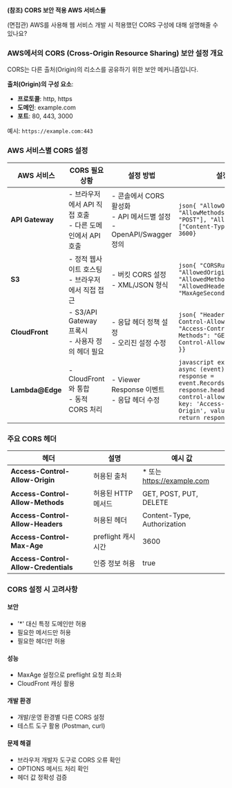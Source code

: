 **(참조) CORS 보안 적용 AWS 서비스들**

(면접관) AWS를 사용해 웹 서비스 개발 시 적용했던 CORS 구성에 대해 설명해줄 수 있나요?

### AWS에서의 CORS (Cross-Origin Resource Sharing) 보안 설정 개요

CORS는 다른 출처(Origin)의 리소스를 공유하기 위한 보안 메커니즘입니다.

**출처(Origin)의 구성 요소**:
- **프로토콜**: http, https
- **도메인**: example.com
- **포트**: 80, 443, 3000

예시: `https://example.com:443`

### AWS 서비스별 CORS 설정

| AWS 서비스 | CORS 필요 상황 | 설정 방법 | 설정 예시 |
| --- | --- | --- | --- |
| **API Gateway** | - 브라우저에서 API 직접 호출 <br> - 다른 도메인에서 API 호출 | - 콘솔에서 CORS 활성화 <br> - API 메서드별 설정 <br> - OpenAPI/Swagger 정의 | `json{ "AllowOrigins": ["*"], "AllowMethods": ["GET", "POST"], "AllowHeaders": ["Content-Type"], "MaxAge": 3600}` |
| **S3** | - 정적 웹사이트 호스팅 <br> - 브라우저에서 직접 접근 | - 버킷 CORS 설정 <br> - XML/JSON 형식 | `json{ "CORSRules": [{ "AllowedOrigins": ["*"], "AllowedMethods": ["GET"], "AllowedHeaders": ["*"], "MaxAgeSeconds": 3000 }]}` |
| **CloudFront** | - S3/API Gateway 프록시 <br> - 사용자 정의 헤더 필요 | - 응답 헤더 정책 설정 <br> - 오리진 설정 수정 | `json{ "Headers": { "Access-Control-Allow-Origin": "*", "Access-Control-Allow-Methods": "GET", "Access-Control-Allow-Headers": "*" }}` |
| **Lambda@Edge** | - CloudFront와 통합 <br> - 동적 CORS 처리 | - Viewer Response 이벤트 <br> - 응답 헤더 수정 | `javascript exports.handler = async (event) => { const response = event.Records[0].cf.response; response.headers['access-control-allow-origin'] = [{ key: 'Access-Control-Allow-Origin', value: '*' }]; return response;};` |

### 주요 CORS 헤더

| 헤더 | 설명 | 예시 값 |
| --- | --- | --- |
| **Access-Control-Allow-Origin** | 허용된 출처 | * 또는 https://example.com |
| **Access-Control-Allow-Methods** | 허용된 HTTP 메서드 | GET, POST, PUT, DELETE |
| **Access-Control-Allow-Headers** | 허용된 헤더 | Content-Type, Authorization |
| **Access-Control-Max-Age** | preflight 캐시 시간 | 3600 |
| **Access-Control-Allow-Credentials** | 인증 정보 허용 | true |

### CORS 설정 시 고려사항

#### 보안
- '*' 대신 특정 도메인만 허용
- 필요한 메서드만 허용
- 필요한 헤더만 허용

#### 성능
- MaxAge 설정으로 preflight 요청 최소화
- CloudFront 캐싱 활용

#### 개발 환경
- 개발/운영 환경별 다른 CORS 설정
- 테스트 도구 활용 (Postman, curl)

#### 문제 해결
- 브라우저 개발자 도구로 CORS 오류 확인
- OPTIONS 메서드 처리 확인
- 헤더 값 정확성 검증
